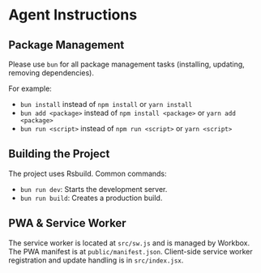 # Agent Instructions

## Package Management

Please use `bun` for all package management tasks (installing, updating, removing dependencies).

For example:
- `bun install` instead of `npm install` or `yarn install`
- `bun add <package>` instead of `npm install <package>` or `yarn add <package>`
- `bun run <script>` instead of `npm run <script>` or `yarn <script>`

## Building the Project

The project uses Rsbuild. Common commands:
- `bun run dev`: Starts the development server.
- `bun run build`: Creates a production build.

## PWA & Service Worker

The service worker is located at `src/sw.js` and is managed by Workbox.
The PWA manifest is at `public/manifest.json`.
Client-side service worker registration and update handling is in `src/index.jsx`.

